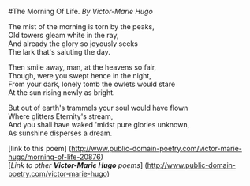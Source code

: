#The Morning Of Life.
*By Victor-Marie Hugo*


The mist of the morning is torn by the peaks,<br/>
Old towers gleam white in the ray, <br/>
And already the glory so joyously seeks <br/>
The lark that's saluting the day.

Then smile away, man, at the heavens so fair, <br/>
Though, were you swept hence in the night, <br/>
From your dark, lonely tomb the owlets would stare <br/>
At the sun rising newly as bright.


But out of earth's trammels your soul would have flown <br/>
Where glitters Eternity's stream, <br/>
And you shall have waked 'midst pure glories unknown, <br/>
As sunshine disperses a dream.

 [link to this poem] (http://www.public-domain-poetry.com/victor-marie-hugo/morning-of-life-20876)<br/>
 [*Link to other __Victor-Marie Hugo__ poems*] (http://www.public-domain-poetry.com/victor-marie-hugo)
